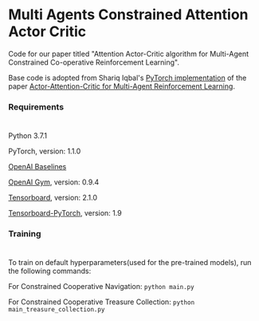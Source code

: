 # **Multi Agents Constrained Attention Actor Critic**

Code for our paper titled "Attention Actor-Critic algorithm for Multi-Agent Constrained Co-operative Reinforcement Learning". 

Base code is adopted from Shariq Iqbal's [PyTorch implementation](https://github.com/shariqiqbal2810/MAAC) of the paper [Actor-Attention-Critic for Multi-Agent Reinforcement Learning](https://arxiv.org/pdf/1810.02912.pdf).

### Requirements 
#
Python 3.7.1 

PyTorch, version: 1.1.0 

[OpenAI Baselines](https://github.com/openai/baselines/)

[OpenAI Gym](https://github.com/openai/gym), version: 0.9.4

[Tensorboard](https://github.com/tensorflow/tensorboard), version: 2.1.0

[Tensorboard-PyTorch](https://github.com/lanpa/tensorboardX), version: 1.9

### Training 
#
To train on default hyperparameters(used for the pre-trained models), run the following commands:

For Constrained Cooperative Navigation: `python main.py`

For Constrained Cooperative Treasure Collection: `python main_treasure_collection.py`

